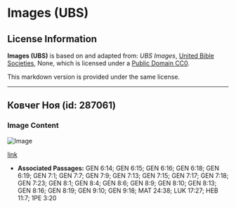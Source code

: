 # Images (UBS)

## License Information

**Images (UBS)** is based on and adapted from: _UBS Images_, [United Bible Societies](https://unitedbiblesocieties.org/), None, which is licensed under a [Public Domain CC0](https://creativecommons.org/public-domain/cc0/).

This markdown version is provided under the same license.



--------------------------------

## Ковчег Ноя (id: 287061)

### Image Content

![Image](https://cdn.aquifer.bible/aquifer-content/resources/Media/WEB-0520_ark_noah.jpg)

[link](https://cdn.aquifer.bible/aquifer-content/resources/Media/WEB-0520_ark_noah.jpg)

* **Associated Passages:** GEN 6:14; GEN 6:15; GEN 6:16; GEN 6:18; GEN 6:19; GEN 7:1; GEN 7:7; GEN 7:9; GEN 7:13; GEN 7:15; GEN 7:17; GEN 7:18; GEN 7:23; GEN 8:1; GEN 8:4; GEN 8:6; GEN 8:9; GEN 8:10; GEN 8:13; GEN 8:16; GEN 8:19; GEN 9:10; GEN 9:18; MAT 24:38; LUK 17:27; HEB 11:7; 1PE 3:20

